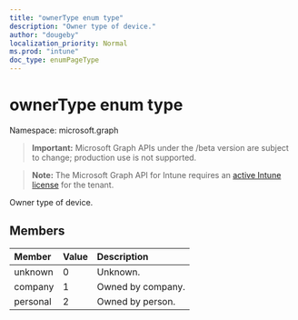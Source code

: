 ```yaml
---
title: "ownerType enum type"
description: "Owner type of device."
author: "dougeby"
localization_priority: Normal
ms.prod: "intune"
doc_type: enumPageType
---
```


# ownerType enum type

Namespace: microsoft.graph

> **Important:** Microsoft Graph APIs under the /beta version are subject to change; production use is not supported.

> **Note:** The Microsoft Graph API for Intune requires an [active Intune license](https://go.microsoft.com/fwlink/?linkid=839381) for the tenant.

Owner type of device.

## Members
|Member|Value|Description|
|:---|:---|:---|
|unknown|0|Unknown.|
|company|1|Owned by company.|
|personal|2|Owned by person.|





